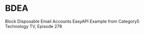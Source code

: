 BDEA
====

Block Disposable Email Accounts EasyAPI Example from Category5 Technology TV, Episode 278